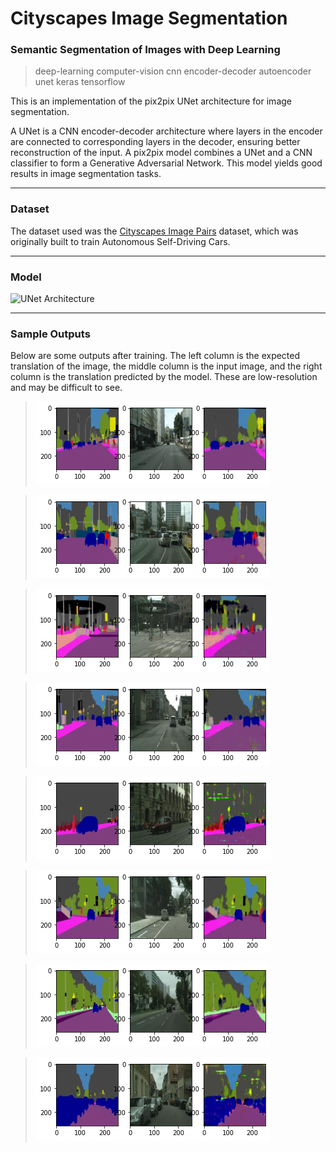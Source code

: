 # Cityscapes Image Segmentation

### Semantic Segmentation of Images with Deep Learning


> deep-learning computer-vision cnn encoder-decoder autoencoder unet keras tensorflow


This is an implementation of the pix2pix UNet architecture for image segmentation. 

A UNet is a CNN encoder-decoder architecture where layers in the encoder are connected to corresponding layers in the decoder, ensuring better reconstruction of the input. A pix2pix model combines a UNet and a CNN classifier to form a Generative Adversarial Network. This model yields good results in image segmentation tasks.

---

### Dataset
The dataset used was the [Cityscapes Image Pairs](https://keras.io/api/applications/efficientnet/#efficientnetb0-function) dataset, which was originally built to train Autonomous Self-Driving Cars.

---
### Model
![UNet Architecture](https://www.researchgate.net/profile/Oscar-Mora-7/publication/346226312/figure/fig2/AS:961405998092293@1606228460882/UNET-architecture-with-Sentinel-2-10-bands-as-input.png)

---
### Sample Outputs
Below are some outputs after training. The left column is the expected translation of the image, the middle column is the input image, and the right column is the translation predicted by the model. These are low-resolution and may be difficult to see. 

> ![Output 1](outputs/1.png)

> ![Output 2](outputs/2.png)

> ![Output 3](outputs/3.png)

> ![Output 4](outputs/4.png)

> ![Output 5](outputs/5.png)

> ![Output 6](outputs/6.png)

> ![Output 7](outputs/7.png)

> ![Output 8](outputs/8.png)


